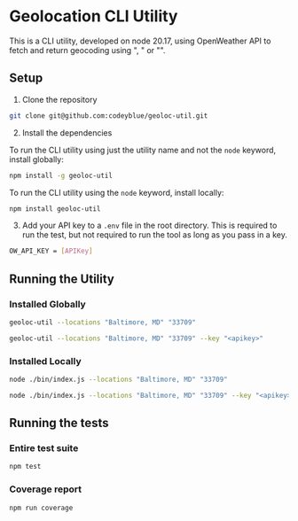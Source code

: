 # Geolocation CLI Utility

This is a CLI utility, developed on node 20.17, using OpenWeather API to fetch and return geocoding using "<city>, <state>" or "<zipcode>".

## Setup

1. Clone the repository
```bash
git clone git@github.com:codeyblue/geoloc-util.git
```

2. Install the dependencies

To run the CLI utility using just the utility name and not the `node` keyword, install globally:
```bash
npm install -g geoloc-util
```

To run the CLI utility using the `node` keyword, install locally:
```bash
npm install geoloc-util
```

3. Add your API key to a `.env` file in the root directory. This is required to run the test, but not required to run the tool as long as you pass in a key.
```bash title=".env"
OW_API_KEY = [APIKey]
```

## Running the Utility

### Installed Globally

```bash
geoloc-util --locations "Baltimore, MD" "33709"
```

```bash
geoloc-util --locations "Baltimore, MD" "33709" --key "<apikey>"
```

### Installed Locally

```bash
node ./bin/index.js --locations "Baltimore, MD" "33709"
```

```bash
node ./bin/index.js --locations "Baltimore, MD" "33709" --key "<apikey>"
```

## Running the tests

### Entire test suite

```bash
npm test
```

### Coverage report

```bash
npm run coverage
```